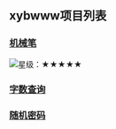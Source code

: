 ## xybwww项目列表
### [机械笔](https://xybwww.github.io/机械笔.html)
![星级：★★★★★](https://img.shields.io/badge/星级-★★★★★-red)
### [字数查询](https://xybwww.github.io/字数查询.html)
### [随机密码](https://xybwww.github.io/随机密码.html)
